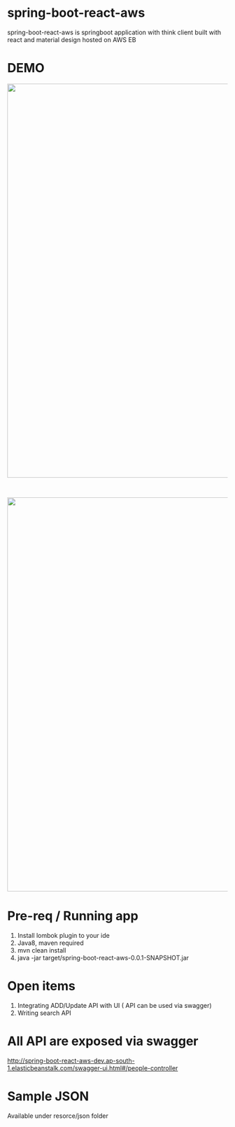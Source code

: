 # spring-boot-react-aws
spring-boot-react-aws is springboot application with think client built with react and material design hosted on AWS EB

# DEMO

[<p align="center"><img src="src/resource/images/PeopleSearch.JPG" alt="" width="900"></a></p>](https://master.d193mnet9teo7w.amplifyapp.com/)
<br/>
<p align="center"><img src="src/resource/images/PeopleSearch.JPG" alt="" width="900"></a></p>



# Pre-req / Running app
1. Install lombok plugin to your ide
2. Java8, maven required
3. mvn clean install 
4. java -jar target/spring-boot-react-aws-0.0.1-SNAPSHOT.jar

# Open items
1. Integrating ADD/Update API with UI ( API can be used via swagger)
2. Writing search API

# All API are exposed via swagger 
http://spring-boot-react-aws-dev.ap-south-1.elasticbeanstalk.com/swagger-ui.html#/people-controller

# Sample JSON
Available under   resorce/json folder
